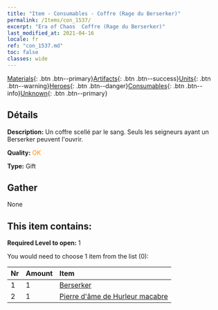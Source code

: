 ```yaml
---
title: "Item - Consumables - Coffre (Rage du Berserker)"
permalink: /Items/con_1537/
excerpt: "Era of Chaos  Coffre (Rage du Berserker)"
last_modified_at: 2021-04-16
locale: fr
ref: "con_1537.md"
toc: false
classes: wide
---
```

 [Materials](/fr/Items/){: .btn .btn--primary}[Artifacts](/fr/Items/Artifacts/){: .btn .btn--success}[Units](/fr/Items/Units/){: .btn .btn--warning}[Heroes](/fr/Items/Heroes/){: .btn .btn--danger}[Consumables](/fr/Items/Consumables/){: .btn .btn--info}[Unknown](/fr/Items/Unknown/){: .btn .btn--primary}

## Détails
 **Description:** Un coffre scellé par le sang. Seuls les seigneurs ayant un Berserker peuvent l'ouvrir.

 **Quality:** <span style="color: #FF8C00">OK</span>

 **Type:** Gift

## Gather

  None

## This item contains:

 **Required Level to open:** 1

 You would need to choose 1 item from the list (0):

  | Nr | Amount |     Item    |
  |:---|:-------|:------------|
  | 1 | 1 | [Berserker](/fr/Items/unt_224/) |  | 
  | 2 | 1 | [Pierre d'âme de Hurleur macabre](/fr/Items/unt_312/) |  | 
